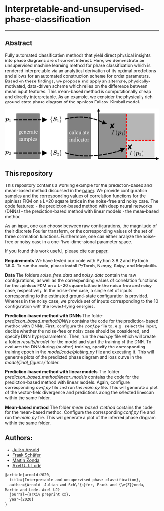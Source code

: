 # Interpretable-and-unsupervised-phase-classification

---

## Abstract

Fully automated classification methods that yield direct physical insights into phase diagrams are of current interest. Here, we demonstrate an unsupervised machine learning method for phase classification which is rendered interpretable via an analytical derivation of its optimal predictions and allows for an automated construction scheme for order parameters.
Based on these findings, we propose and apply an alternate, physically-motivated, data-driven scheme which relies on the difference between mean input features. This mean-based method is computationally cheap and directly interpretable. As an example, we consider the physically rich ground-state phase diagram of the spinless Falicov-Kimball model.

![](scheme.png)

## This repository

This repository contains a working example for the prediction-based and mean-based method discussed in the [paper](link). We provide configuration samples and the corresponding values of correlation functions for the spinless FKM on a L=20 square lattice in the noise-free and noisy case. The code features:
    - the prediction-based method with deep neural networks (DNNs)
    - the prediction-based method with linear models
    - the mean-based method
    
As an input, one can choose between raw configurations, the magnitude of their discrete Fourier transform, or the corresponding values of the set of three correlation functions. Furthermore, one can either analyze the noise-free or noisy case in a one-/two-dimensional parameter space.

If you found this work useful, please cite our [paper](link).

**Requirements**
We have tested our code with Python 3.8.2 and PyTorch 1.5.0. To run the code, please install PyTorch, Numpy, Scipy, and Matplotlib.

**Data**
The folders *noise_free_data* and *noisy_data* contain the raw configurations, as well as the corresponding values of correlation functions for the spinless FKM on a L=20 square lattice in the noise-free and noisy case, respectively. In the noise-free case, a single set of inputs corresponding to the estimated ground-state configuration is provided. Whereas in the noisy case, we provide set of inputs corresponding to the 10 configuration with the lowest-lying energies.

**Prediction-based method with DNNs**
The folder *prediction_based_method/DNNs* contains the code for the prediction-based method with DNNs. First, configure the *conf.py* file to, e.g., select the input, decide whether the noise-free or noisy case should be considered, and specify DNN hyperparameters. Then, run the *main.py* file which will create a folder *results/model* for the model and start the training of the DNN.
To evaluate the DNN during (or after) training, specify the corresponding training epoch in the *model/code/plotting.py* file and executing it. This will generate plots of the predicted phase diagram and loss curve in the *model/final_figures/* folder.

**Prediction-based method with linear models**
The folder *prediction_based_method/linear_models* contains the code for the prediction-based method with linear models. Again, configure corresponding *conf.py* file and run the *main.py* file. This will generate a plot of the vector-field divergence and predictions along the selected linescan within the same folder.

**Mean-based method**
The folder *mean_based_method* contains the code for the mean-based method. Configure the corresponding *conf.py* file and run the *main.py* file. This will generate a plot of the inferred phase diagram within the same folder.

## Authors:

- [Julian Arnold](https://github.com/arnoldjulian)
- [Frank Schäfer](https://github.com/frankschae)
- [Martin Žonda](http://cmd.karlov.mff.cuni.cz/~zonda/index.html)
- [Axel U.J. Lode](http://ultracold.org/menu/index.php?option=com_content&view=article&id=14&Itemid=107)


```
@article{arnold:2020,
  title={Interpretable and unsupervised phase classification},
  author={Arnold, Julian and Sch\"{a}fer, Frank and {\v{Z}}onda, Martin and Lode, Axel UJ},
  journal={arXiv preprint xx},
  year={2020}
}

